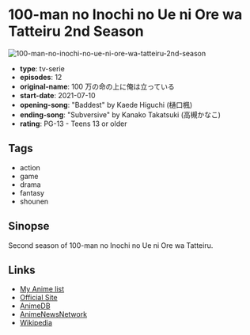 # 100-man no Inochi no Ue ni Ore wa Tatteiru 2nd Season

![100-man-no-inochi-no-ue-ni-ore-wa-tatteiru-2nd-season](https://cdn.myanimelist.net/images/anime/1424/117718.jpg)

-   **type**: tv-serie
-   **episodes**: 12
-   **original-name**: 100 万の命の上に俺は立っている
-   **start-date**: 2021-07-10
-   **opening-song**: "Baddest" by Kaede Higuchi (樋口楓)
-   **ending-song**: "Subversive" by Kanako Takatsuki (高槻かなこ)
-   **rating**: PG-13 - Teens 13 or older

## Tags

-   action
-   game
-   drama
-   fantasy
-   shounen

## Sinopse

Second season of 100-man no Inochi no Ue ni Ore wa Tatteiru.

## Links

-   [My Anime list](https://myanimelist.net/anime/44881/100-man_no_Inochi_no_Ue_ni_Ore_wa_Tatteiru_2nd_Season)
-   [Official Site](http://1000000-lives.com/)
-   [AnimeDB](http://anidb.info/perl-bin/animedb.pl?show=anime&aid=15930)
-   [AnimeNewsNetwork](http://www.animenewsnetwork.com/encyclopedia/anime.php?id=23853)
-   [Wikipedia](https://en.wikipedia.org/wiki/I'm_Standing_on_a_Million_Lives)
